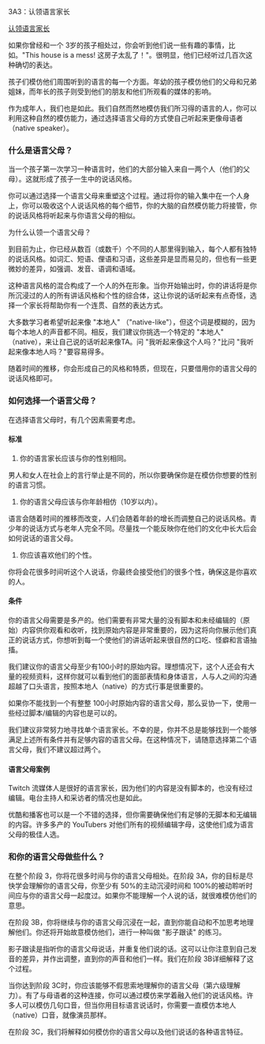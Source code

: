 3A3：认领语言家长

[认领语言家长](https://refold.la/roadmap/stage-3/a/adopt-a-parent)

如果你曾经和一个 3岁的孩子相处过，你会听到他们说一些有趣的事情，比如。"This house is a mess! 这房子太乱了！"。很明显，他们已经听过几百次这种确切的表达。

孩子们模仿他们周围听到的语言的每一个方面。年幼的孩子模仿他们的父母和兄弟姐妹，而年长的孩子则受到他们的朋友和他们所观看的媒体的影响。

作为成年人，我们也是如此。我们自然而然地模仿我们所习得的语言的人，你可以利用这种自然的模仿能力，通过选择语言父母的方式使自己听起来更像母语者（native speaker）。

### 什么是语言父母？

当一个孩子第一次学习一种语言时，他们的大部分输入来自一两个人（他们的父母）。这就形成了孩子一生中的说话风格。

你可以通过选择一个语言父母来重塑这个过程。通过将你的输入集中在一个人身上，你可以吸收这个人说话风格的每个细节，你的大脑的自然模仿能力将接管，你的说话风格将听起来与你语言父母的相似。

为什么认领一个语言父母？

到目前为止，你已经从数百（或数千）个不同的人那里得到输入，每个人都有独特的说话风格。如词汇、短语、俚语和习语，这些差异是显而易见的，但也有一些更微妙的差异，如强调、发音、语调和语域。

这种语言风格的混合构成了一个人的外在形象。当你开始输出时，你的讲话将是你所沉浸过的人的所有讲话风格和个性的综合体，这让你说的话听起来有点奇怪，选择一个家长将帮助你有一个连贯、自然的表达方式。

大多数学习者希望听起来像 "本地人" （"native-like"），但这个词是模糊的，因为每个本地人的声音都不同。相反，我们建议你挑选一个特定的 "本地人" （native），来让自己说的话听起来像TA。问 "我听起来像这个人吗？"比问 "我听起来像本地人吗？"要容易得多。

随着时间的推移，你会形成自己的风格和特质，但现在，只要借用你的语言父母的说话风格即可。

### 如何选择一个语言父母？

在选择语言父母时，有几个因素需要考虑。

#### 标准

1. 你的语言家长应该与你的性别相同。

男人和女人在社会上的言行举止是不同的，所以你要确保你是在模仿你想要的性别的语言习惯。

1. 你的语言父母应该与你年龄相仿（10岁以内）。

语言会随着时间的推移而改变，人们会随着年龄的增长而调整自己的说话风格。青少年的说话方式与老年人完全不同。尽量找一个能反映你在他们的文化中长大后会如何说话的语言父母。

1. 你应该喜欢他们的个性。

你将会花很多时间听这个人说话，你最终会接受他们的很多个性，确保这是你喜欢的人。

#### 条件

你的语言父母需要是多产的。他们需要有非常大量的没有脚本和未经编辑的（原始）内容供你观看和收听，找到原始内容是非常重要的，因为这将向你展示他们真正的说话方式，你想听到每一个使他们的讲话听起来很自然的口吃、怪癖和言语抽搐。

我们建议你的语言父母至少有100小时的原始内容。理想情况下，这个人还会有大量的视频资料，这样你就可以看到他们的面部表情和身体语言，人与人之间的沟通超越了口头语言，按照本地人（native）的方式行事是很重要的。

如果你不能找到一个有整整 100小时原始内容的语言父母，那么妥协一下，使用一些经过脚本/编辑的内容也是可以的。

我们建议非常努力地寻找单个语言家长。不幸的是，你并不总是能够找到一个能够满足上述所有条件并有足够内容的语言父母。在这种情况下，请随意选择第二个语言父母，我们不建议超过两个。

#### 语言父母案例

Twitch 流媒体人是很好的语言家长，因为他们的内容是没有脚本的，也没有经过编辑。电台主持人和采访者的情况也是如此。

优酷和播客也可以是一个不错的选择，但你需要确保他们有足够的无脚本和无编辑的内容。许多多产的 YouTubers 对他们所有的视频编辑字母，这使他们成为语言父母的极佳人选。

### 和你的语言父母做些什么？

在整个阶段 3，你将花很多时间与你的语言父母相处。在阶段 3A，你的目标是尽快学会理解你的语言父母，你至少有 50%的主动沉浸时间和 100%的被动聆听时间应与你的语言父母一起度过。如果你不能理解一个人说的话，就很难模仿他们的意思。

在阶段 3B，你将继续与你的语言父母沉浸在一起，直到你能自动和不加思考地理解他们。你还将开始故意模仿他们，进行一种叫做 "影子跟读" 的练习。

影子跟读是指听你的语言父母说话，并重复他们说的话。这可以让你注意到自己发音的差异，并作出调整，直到你的声音和他们一样。我们在阶段 3B详细解释了这个过程。

当你达到阶段 3C时，你应该能够不假思索地理解你的语言父母（第六级理解力）。有了与母语者的这种连接，你可以通过模仿来学着融入他们的说话风格。许多人可以模仿几句口音，但当你用目标语言说话时，你需要一直模仿本地人（native）口音，就像演员那样。

在阶段 3C，我们将解释如何模仿你的语言父母以及他们说话的各种语言特征。